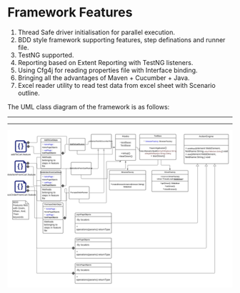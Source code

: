 # Framework Features

1. Thread Safe driver initialisation for parallel execution.
2. BDD style framework supporting features, step definations and runner file.
3. TestNG supported.
4. Reporting based on Extent Reporting with TestNG listeners.
5. Using Cfg4j for reading properties file with Interface binding.
6. Bringing all the advantages of Maven + Cucumber + Java.
7. Excel reader utility to read test data from excel sheet with Scenario outline.

The UML class diagram of the framework is as follows:


*****************************************************************************
*****************************************************************************

![](resources/BDD_Diagram.png)
